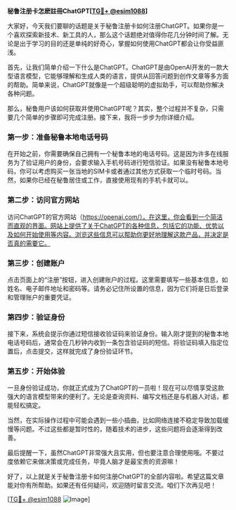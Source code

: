 **秘鲁注册卡怎麽註冊ChatGPT[[TG💪+ @esim1088](https://t.me/s/esim1088)]**

大家好，今天我们要聊的话题是关于秘鲁注册卡如何注册ChatGPT。如果你是一个喜欢探索新技术、新工具的人，那么这个话题绝对值得你花几分钟时间了解。无论是出于学习的目的还是单纯的好奇心，掌握如何使用ChatGPT都会让你受益匪浅。

首先，让我们简单介绍一下什么是ChatGPT。ChatGPT是由OpenAI开发的一款大型语言模型，它能够理解和生成人类的语言，提供从回答问题到创作文章等多方面的帮助。简单来说，ChatGPT就像是一个超级聪明的虚拟助手，可以帮助你解决各种问题。

那么，秘鲁用户该如何获取并使用ChatGPT呢？其实，整个过程并不复杂，只需要几个简单的步骤即可完成注册。接下来，我将一步步为你详细介绍。

### 第一步：准备秘鲁本地电话号码

在开始之前，你需要确保自己拥有一个秘鲁本地的电话号码。这是因为许多在线服务为了验证用户的身份，会要求输入手机号码进行短信验证。如果没有秘鲁本地号码，你可以考虑购买一张当地的SIM卡或者通过其他方式获取一个临时号码。当然，如果你已经在秘鲁居住或工作，直接使用现有的手机卡就可以。

### 第二步：访问官方网站

访问ChatGPT的官方网站（https://openai.com/）。在这里，你会看到一个简洁而直观的界面。网站上提供了关于ChatGPT的各种信息，包括它的功能、优势以及如何开始使用等内容。浏览这些信息可以帮助你更好地理解这款产品，并决定是否真的需要它。

### 第三步：创建账户

点击页面上的“注册”按钮，进入创建账户的过程。这里需要填写一些基本信息，如姓名、电子邮件地址和密码等。请务必记住所设置的信息，因为它们将是日后登录和管理账户的重要凭证。

### 第四步：验证身份

接下来，系统会提示你通过短信接收验证码来验证身份。输入刚才提到的秘鲁本地电话号码后，通常会在几秒钟内收到一条包含验证码的短信。将验证码填入指定位置后，点击提交，这样就完成了身份验证环节。

### 第五步：开始体验

一旦身份验证成功，你就正式成为了ChatGPT的一员啦！现在可以尽情享受这款强大的语言模型带来的便利了。无论是查询资料、编写文档还是与机器人对话，都能轻松搞定。

当然，在实际操作过程中可能会遇到一些小插曲，比如网络连接不稳定导致加载缓慢等问题。不过这些都是暂时性的，随着技术的进步，这些问题将会逐渐得到改善。

最后提醒一下，虽然ChatGPT非常强大且实用，但也要注意合理使用哦。不要过度依赖它来做决策或完成任务，毕竟人脑才是最宝贵的资源嘛！

好了，以上就是关于秘鲁注册卡如何注册ChatGPT的全部内容啦。希望这篇文章能对你有所帮助。如果还有任何疑问，欢迎随时留言交流。咱们下次再见吧！

[[TG💪+ @esim1088](https://t.me/s/esim1088) ![Image](https://i.postimg.cc/4NQfJmqS/Snipaste-2025-05-13-00-14-12.png)]